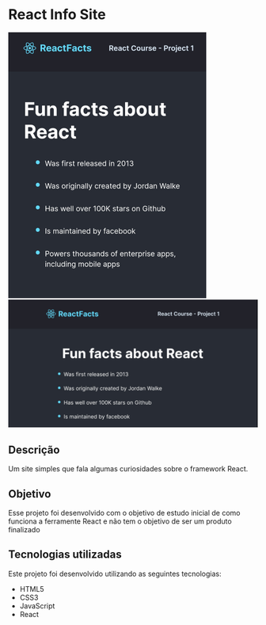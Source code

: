 # React Info Site

<img src="https://github.com/Gabzk/react-study-info-site/blob/1308507fa77aa345395f71ee5a1ea5176f16db83/app%20screenshots/Screenshot%20(1).jpg" alt="drawing" width="400"/>
<img src="https://github.com/Gabzk/react-study-info-site/blob/1308507fa77aa345395f71ee5a1ea5176f16db83/app%20screenshots/Screenshot%20(2).jpg" alt="drawing" width="600"/>

## Descrição

Um site simples que fala algumas curiosidades sobre o framework React.

## Objetivo

Esse projeto foi desenvolvido com o objetivo de estudo inicial de como funciona a ferramente React e não tem o objetivo de ser um produto finalizado

## Tecnologias utilizadas

Este projeto foi desenvolvido utilizando as seguintes tecnologias:

- HTML5
- CSS3
- JavaScript
- React
